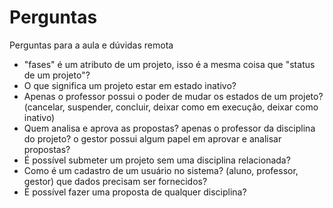 # Perguntas

Perguntas para a aula e dúvidas remota

* "fases" é um atributo de um projeto, isso é a mesma coisa que "status de um projeto"?
* O que significa um projeto estar em estado inativo?
* Apenas o professor possui o poder de mudar os estados de um projeto? (cancelar, suspender, concluir, deixar como em execução, deixar como inativo)
* Quem analisa e aprova as propostas? apenas o professor da disciplina do projeto? o gestor possui algum papel em aprovar e analisar propostas?
* É possível submeter um projeto sem uma disciplina relacionada?
* Como é um cadastro de um usuário no sistema? (aluno, professor, gestor) que dados precisam ser fornecidos?
* É possível fazer uma proposta de qualquer disciplina? 
  

